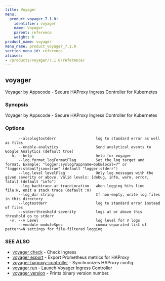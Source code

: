 ```yaml
---
title: Voyager
menu:
  product_voyager_7.1.0:
    identifier: voyager
    name: Voyager
    parent: reference
    weight: 0
product_name: voyager
menu_name: product_voyager_7.1.0
section_menu_id: reference
aliases:
- /products/voyager/7.1.0/reference/
---
```


## voyager

Voyager by Appscode - Secure HAProxy Ingress Controller for Kubernetes

### Synopsis

Voyager by Appscode - Secure HAProxy Ingress Controller for Kubernetes

### Options

```
      --alsologtostderr                  log to standard error as well as files
      --enable-analytics                 Send analytical events to Google Analytics (default true)
  -h, --help                             help for voyager
      --log.format logFormatFlag         Set the log target and format. Example: "logger:syslog?appname=bob&local=7" or "logger:stdout?json=true" (default "logger:stderr")
      --log.level levelFlag              Only log messages with the given severity or above. Valid levels: [debug, info, warn, error, fatal] (default "info")
      --log_backtrace_at traceLocation   when logging hits line file:N, emit a stack trace (default :0)
      --log_dir string                   If non-empty, write log files in this directory
      --logtostderr                      log to standard error instead of files
      --stderrthreshold severity         logs at or above this threshold go to stderr
  -v, --v Level                          log level for V logs
      --vmodule moduleSpec               comma-separated list of pattern=N settings for file-filtered logging
```

### SEE ALSO

* [voyager check](/products/voyager/7.1.0/reference/voyager_check)	 - Check Ingress
* [voyager export](/products/voyager/7.1.0/reference/voyager_export)	 - Export Prometheus metrics for HAProxy
* [voyager haproxy-controller](/products/voyager/7.1.0/reference/voyager_haproxy-controller)	 - Synchronizes HAProxy config
* [voyager run](/products/voyager/7.1.0/reference/voyager_run)	 - Launch Voyager Ingress Controller
* [voyager version](/products/voyager/7.1.0/reference/voyager_version)	 - Prints binary version number.

